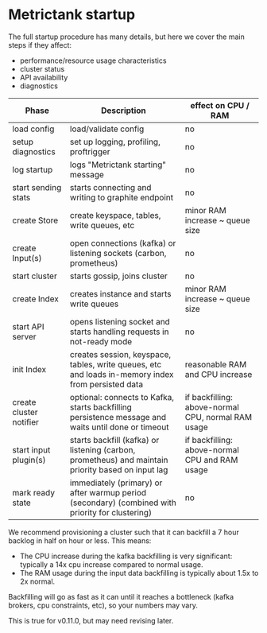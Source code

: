 # Metrictank startup

The full startup procedure has many details, but here we cover the main steps if they affect:

* performance/resource usage characteristics
* cluster status
* API availability
* diagnostics


| Phase                   | Description                                                                                        | effect on CPU / RAM                 |
| ----------------------- | -------------------------------------------------------------------------------------------------- | ----------------------------------- |
| load config             | load/validate config                                                                               | no                                  |
| setup diagnostics       | set up logging, profiling, proftrigger                                                             | no                                  |
| log startup             | logs "Metrictank starting" message                                                                 | no                                  |
| start sending stats     | starts connecting and writing to graphite endpoint                                                 | no                                  |
| create Store            | create keyspace, tables, write queues, etc                                                         | minor RAM increase ~ queue size     |
| create Input(s)         | open connections (kafka) or listening sockets (carbon, prometheus)                                 | no                                  |
| start cluster           | starts gossip, joins cluster                                                                       | no                                  |
| create Index            | creates instance and starts write queues                                                           | minor RAM increase ~ queue size     |
| start API server        | opens listening socket and starts handling requests in not-ready mode                              | no                                  |
| init Index              | creates session, keyspace, tables, write queues, etc and loads in-memory index from persisted data | reasonable RAM and CPU increase                    |
| create cluster notifier | optional: connects to Kafka, starts backfilling persistence message and waits until done or timeout| if backfilling: above-normal CPU, normal RAM usage |
| start input plugin(s)   | starts backfill (kafka) or listening (carbon, prometheus) and maintain priority based on input lag | if backfilling: above-normal CPU and RAM usage     |
| mark ready state        | immediately (primary) or after warmup period (secondary) (combined with priority for clustering)   | no                                                 |

We recommend provisioning a cluster such that it can backfill a 7 hour backlog in half on hour or less. This means:
* The CPU increase during the kafka backfilling is very significant: typically a 14x cpu increase compared to normal usage.
* The RAM usage during the input data backfilling is typically about 1.5x to 2x normal.

Backfilling will go as fast as it can until it reaches a bottleneck (kafka brokers, cpu constraints, etc), so your numbers may vary.

This is true for v0.11.0, but may need revising later.
